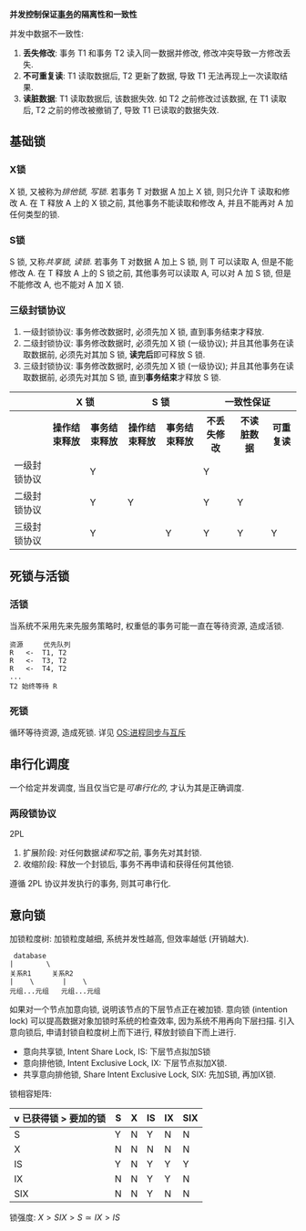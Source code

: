 **并发控制保证[事务](数据恢复.md)的隔离性和一致性**

并发中数据不一致性:
1. **丢失修改**: 事务 T1 和事务 T2 读入同一数据并修改, 修改冲突导致一方修改丢失.
2. **不可重复读**: T1 读取数据后, T2 更新了数据, 导致 T1 无法再现上一次读取结果.
3. **读脏数据**: T1 读取数据后, 该数据失效. 如 T2 之前修改过该数据, 在 T1  读取后, T2 之前的修改被撤销了, 导致 T1 已读取的数据失效.

## 基础锁

### X锁

X 锁, 又被称为*排他锁, 写锁*. 若事务 T 对数据 A 加上 X 锁, 则只允许 T 读取和修改 A. 在 T 释放 A 上的 X 锁之前, 其他事务不能读取和修改 A, 并且不能再对 A 加任何类型的锁.

### S锁

S 锁, 又称*共享锁, 读锁*. 若事务 T 对数据 A 加上 S 锁, 则 T 可以读取 A, 但是不能修改 A. 在 T 释放 A 上的 S 锁之前, 其他事务可以读取 A, 可以对 A 加 S 锁, 但是不能修改 A, 也不能对 A 加 X 锁.

### 三级封锁协议

1. 一级封锁协议: 事务修改数据时, 必须先加 X 锁, 直到事务结束才释放.
2. 二级封锁协议: 事务修改数据时, 必须先加 X 锁 (一级协议); 并且其他事务在读取数据前, 必须先对其加 S 锁, **读完后**即可释放 S 锁.
3. 三级封锁协议: 事务修改数据时, 必须先加 X 锁 (一级协议); 并且其他事务在读取数据前, 必须先对其加 S 锁, 直到**事务结束**才释放 S 锁.

<table>
<tr>
	<th></th>
	<th colspan="2">X 锁</th>
	<th colspan="2">S 锁</th>
	<th colspan="3">一致性保证</th>
</tr>
<tr>
	<th></th>
	<th>操作结束释放</th>
	<th>事务结束释放</th>
	<th>操作结束释放</th>
	<th>事务结束释放</th>
	<th>不丢失修改</th>
	<th>不读脏数据</th>
	<th>可重复读</th>
</tr>
<tr>
	<td>一级封锁协议</th> <td></td> <td>Y</td> <td></td> <td></td> <td>Y</td> <td></td> <td></td>
</tr>
<tr>
	<td>二级封锁协议</th> <td></td> <td>Y</td> <td>Y</td> <td></td> <td>Y</td> <td>Y</td> <td></td>
</tr>
<tr>
	<td>三级封锁协议</th> <td></td> <td>Y</td> <td></td> <td>Y</td> <td>Y</td> <td>Y</td> <td>Y</td>
</tr>
</table>

## 死锁与活锁

### 活锁

当系统不采用先来先服务策略时, 权重低的事务可能一直在等待资源, 造成活锁.

```
资源     优先队列
R   <-  T1, T2
R   <-  T3, T2
R   <-  T4, T2
...
T2 始终等待 R
```

### 死锁

循环等待资源, 造成死锁. 详见 [OS:进程同步与互斥](../../../Operating%20System/Preliminaries/进程同步与互斥.md)

## 串行化调度

一个给定并发调度, 当且仅当它是*可串行化的*, 才认为其是正确调度.

### 两段锁协议

2PL
1. 扩展阶段: 对任何数据*读和写*之前, 事务先对其封锁.
2. 收缩阶段: 释放一个封锁后, 事务不再申请和获得任何其他锁.

遵循 2PL 协议并发执行的事务, 则其可串行化.

## 意向锁

加锁粒度树: 加锁粒度越细, 系统并发性越高, 但效率越低 (开销越大).

```
 database
|        \
关系R1     关系R2
|    \       |    \
元组...元组   元组...元组
```

如果对一个节点加意向锁, 说明该节点的下层节点正在被加锁. 意向锁 (intention lock) 可以提高数据对象加锁时系统的检查效率, 因为系统不用再向下层扫描. 引入意向锁后, 申请封锁自粒度树上而下进行, 释放封锁自下而上进行.

- 意向共享锁, Intent Share Lock, IS: 下层节点拟加S锁
- 意向排他锁, Intent Exclusive Lock, IX: 下层节点拟加X锁.
- 共享意向排他锁, Share Intent Exclusive Lock, SIX: 先加S锁, 再加IX锁.

锁相容矩阵:

| v 已获得锁 > 要加的锁 | S   | X   | IS  | IX  | SIX |
| --------------------- | --- | --- | --- | --- | --- |
| S                     | Y   | N   | Y   | N   | N   |
| X                     | N   | N   | N   | N   | N   |
| IS                    | Y   | N   | Y   | Y   | Y   |
| IX                    | N   | N   | Y   | Y   | N   |
| SIX                   | N   | N   | Y   | N   | N    |

锁强度: $X>SIX> S\simeq IX >IS$
